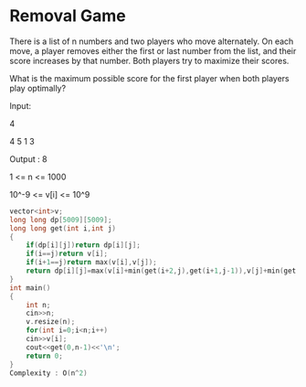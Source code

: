 # Removal Game

There is a list of n numbers and two players who move alternately. On each move, a player removes either the first or last number
from the list, and their score increases by that number. Both players try to maximize their scores.
    
What is the maximum possible score for the first player when both players play optimally?
    
Input:

4
    
4 5 1 3
    
Output : 8

1 <= n <= 1000
    
10^-9 <= v[i] <= 10^9
   
```cpp
vector<int>v;
long long dp[5009][5009];
long long get(int i,int j)
{
    if(dp[i][j])return dp[i][j];
    if(i==j)return v[i];
    if(i+1==j)return max(v[i],v[j]);
    return dp[i][j]=max(v[i]+min(get(i+2,j),get(i+1,j-1)),v[j]+min(get(i,j-2),get(i+1,j-1)));
}
int main()
{
    int n;
    cin>>n;
    v.resize(n);
    for(int i=0;i<n;i++)
    cin>>v[i];
    cout<<get(0,n-1)<<'\n';
    return 0;
}
Complexity : O(n^2)
